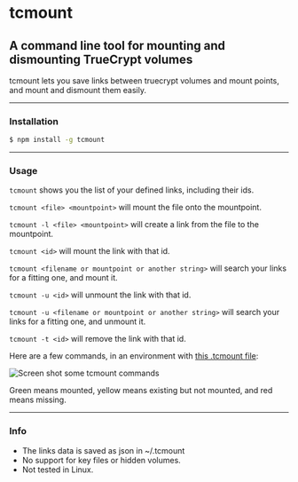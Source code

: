 # tcmount
## A command line tool for mounting and dismounting TrueCrypt volumes
tcmount lets you save links between truecrypt volumes and mount points, and mount and dismount them easily.

* * *
### Installation
```bash
$ npm install -g tcmount
```
* * *
### Usage

`tcmount` shows you the list of your defined links, including their ids.

`tcmount <file> <mountpoint>` will mount the file onto the mountpoint.

`tcmount -l <file> <mountpoint>` will create a link from the file to the mountpoint.

`tcmount <id>` will mount the link with that id.

`tcmount <filename or mountpoint or another string>` will search your links for a fitting one, and mount it.

`tcmount -u <id>` will unmount the link with that id.

`tcmount -u <filename or mountpoint or another string>` will search your links for a fitting one, and unmount it.

`tcmount -t <id>` will remove the link with that id.

Here are a few commands, in an environment with [this .tcmount file](https://github.com/danyshaanan/tcmount/blob/master/doc/dot.tcmount_example):

![Screen shot some `tcmount` commands](https://raw.github.com/danyshaanan/tcmount/master/doc/tcmount_example.png?raw=true)

Green means mounted, yellow means existing but not mounted, and red means missing.

* * *
### Info
* The links data is saved as json in ~/.tcmount
* No support for key files or hidden volumes.
* Not tested in Linux.
